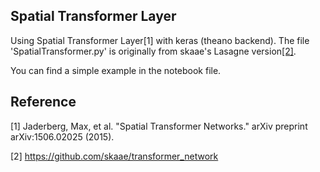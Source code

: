 ## Spatial Transformer Layer
Using Spatial Transformer Layer[1] with keras (theano backend). The file 'SpatialTransformer.py' is originally from skaae's Lasagne version[[2]](https://github.com/skaae/transformer_network/blob/master/transformerlayer.py).

You can find a simple example in the notebook file.

## Reference
[1] Jaderberg, Max, et al. "Spatial Transformer Networks." arXiv preprint arXiv:1506.02025 (2015).

[2] https://github.com/skaae/transformer_network
